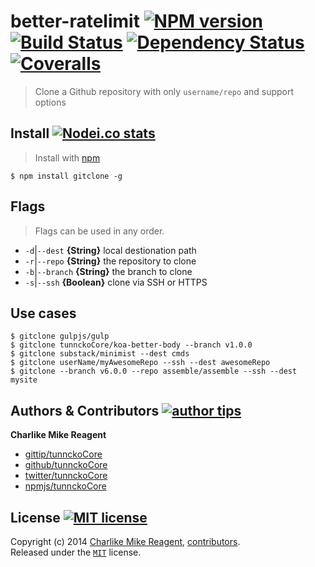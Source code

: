 # better-ratelimit [![NPM version][npmjs-shields]][npmjs-url] [![Build Status][travis-img]][travis-url] [![Dependency Status][depstat-img]][depstat-url] [![Coveralls][coveralls-shields]][coveralls-url]
> Clone a Github repository with only `username/repo` and support options

## Install [![Nodei.co stats][npmjs-install]][npmjs-url]
> Install with [npm](https://npmjs.org)

```
$ npm install gitclone -g
```


## Flags
> Flags can be used in any order.

- `-d`|`--dest` **{String}** local destionation path
- `-r`|`--repo` **{String}** the repository to clone
- `-b`|`--branch` **{String}** the branch to clone
- `-s`|`--ssh` **{Boolean}** clone via SSH or HTTPS


## Use cases

```
$ gitclone gulpjs/gulp
$ gitclone tunnckoCore/koa-better-body --branch v1.0.0
$ gitclone substack/minimist --dest cmds
$ gitclone userName/myAwesomeRepo --ssh --dest awesomeRepo
$ gitclone --branch v6.0.0 --repo assemble/assemble --ssh --dest mysite
```


## Authors & Contributors [![author tips][author-gittip-img]][author-gittip]

**Charlike Mike Reagent**
+ [gittip/tunnckoCore][author-gittip]
+ [github/tunnckoCore][author-github]
+ [twitter/tunnckoCore][author-twitter]
+ [npmjs/tunnckoCore][author-npmjs]


## License [![MIT license][license-img]][license-url]
Copyright (c) 2014 [Charlike Mike Reagent][author-website], [contributors](https://github.com/tunnckoCore/gitclone/graphs/contributors).  
Released under the [`MIT`][license-url] license.



[npmjs-url]: http://npm.im/gitclone
[npmjs-shields]: http://img.shields.io/npm/v/gitclone.svg
[npmjs-install]: https://nodei.co/npm/gitclone.svg?mini=true

[coveralls-url]: https://coveralls.io/r/tunnckoCore/gitclone?branch=master
[coveralls-shields]: https://img.shields.io/coveralls/tunnckoCore/gitclone.svg

[license-url]: https://github.com/tunnckoCore/gitclone/blob/master/license.md
[license-img]: http://img.shields.io/badge/license-MIT-blue.svg

[travis-url]: https://travis-ci.org/tunnckoCore/gitclone
[travis-img]: https://travis-ci.org/tunnckoCore/gitclone.svg?branch=master

[depstat-url]: https://david-dm.org/tunnckoCore/gitclone
[depstat-img]: https://david-dm.org/tunnckoCore/gitclone.svg

[author-gittip-img]: http://img.shields.io/gittip/tunnckoCore.svg
[author-gittip]: https://www.gittip.com/tunnckoCore
[author-github]: https://github.com/tunnckoCore
[author-twitter]: https://twitter.com/tunnckoCore

[author-website]: http://www.whistle-bg.tk
[author-npmjs]: https://npmjs.org/~tunnckocore

[cobody-url]: https://github.com/tj/co-body
[mocha-url]: https://github.com/tj/mocha
[rawbody-url]: https://github.com/stream-utils/raw-body
[multer-url]: https://github.com/expressjs/multer
[express-url]: https://github.com/strongloop/express
[formidable-url]: https://github.com/felixge/node-formidable
[co-url]: https://github.com/tj/co
[extend-url]: https://github.com/justmoon/node-extend
[csp-report]: https://mathiasbynens.be/notes/csp-reports
